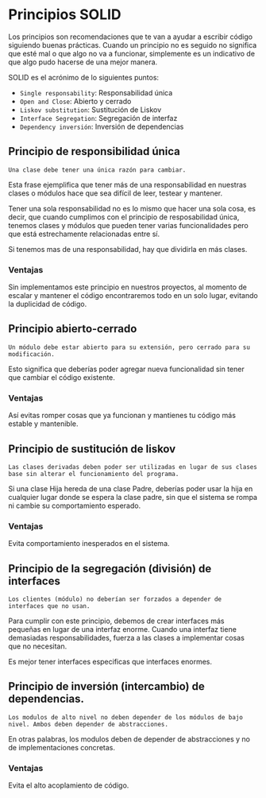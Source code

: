 # Principios SOLID
Los principios son recomendaciones que te van a ayudar a escribir código siguiendo buenas prácticas. Cuando un principio no es seguido no significa que esté mal o que algo no va a funcionar, simplemente es un indicativo de que algo pudo hacerse de una mejor manera.

SOLID es el acrónimo de lo siguientes puntos:

- `Single responsability`: Responsabilidad única
- `Open and Close`: Abierto y cerrado
- `Liskov substitution`: Sustitución de Liskov
- `Interface Segregation`: Segregación de interfaz
- `Dependency inversión`: Inversión de dependencias

## Principio de responsibilidad única
    Una clase debe tener una única razón para cambiar.

Esta frase ejemplifica que tener más de una responsabilidad en nuestras clases o módulos hace que sea difícil de leer, testear y mantener.

Tener una sola responsabilidad no es lo mismo que hacer una sola cosa, es decir, que cuando cumplimos con el principio de resposabilidad única, tenemos clases y módulos que pueden tener varias funcionalidades pero que está estrechamente relacionadas entre sí.

Si tenemos mas de una responsabilidad, hay que dividirla en más clases.

### Ventajas
Sin implementamos este principio en nuestros proyectos, al momento de escalar y mantener el código encontraremos todo en un solo lugar, evitando la duplicidad de código.

## Principio abierto-cerrado
    Un módulo debe estar abierto para su extensión, pero cerrado para su modificación.

Esto significa que deberías poder agregar nueva funcionalidad sin tener que cambiar el código existente.

### Ventajas
Así evitas romper cosas que ya funcionan y mantienes tu código más estable y mantenible.

## Principio de sustitución de liskov
    Las clases derivadas deben poder ser utilizadas en lugar de sus clases base sin alterar el funcionamiento del programa.

Si una clase Hija hereda de una clase Padre, deberías poder usar la hija en cualquier lugar donde se espera la clase padre, sin que el sistema se rompa ni cambie su comportamiento esperado.

### Ventajas
Evita comportamiento inesperados en el sistema.

## Principio de la segregación (división) de interfaces
    Los clientes (módulo) no deberían ser forzados a depender de interfaces que no usan.

Para cumplir con este principio, debemos de crear interfaces más pequeñas en lugar de una interfaz enorme. Cuando una interfaz tiene demasiadas responsabilidades, fuerza a las clases a implementar cosas que no necesitan.

Es mejor tener interfaces especificas que interfaces enormes.

## Principio de inversión (intercambio) de dependencias.
    Los modulos de alto nivel no deben depender de los módulos de bajo nivel. Ambos deben depender de abstracciones.

En otras palabras, los modulos deben de depender de abstracciones y no de implementaciones concretas.

### Ventajas
Evita el alto acoplamiento de código.
